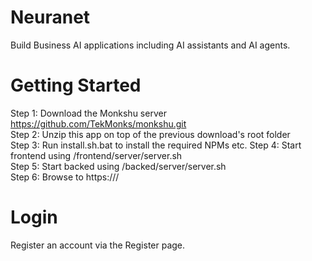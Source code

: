 # Neuranet
Build Business AI applications including AI assistants and AI agents.

Getting Started
===============
Step 1: Download the Monkshu server https://github.com/TekMonks/monkshu.git  
Step 2: Unzip this app on top of the previous download's root folder  
Step 3: Run install.sh.bat to install the required NPMs etc.
Step 4: Start frontend using <monkshu>/frontend/server/server.sh  
Step 5: Start backed using <monkshu>/backed/server/server.sh  
Step 6: Browse to https://<your IP>/ 

Login
=====
Register an account via the Register page.
